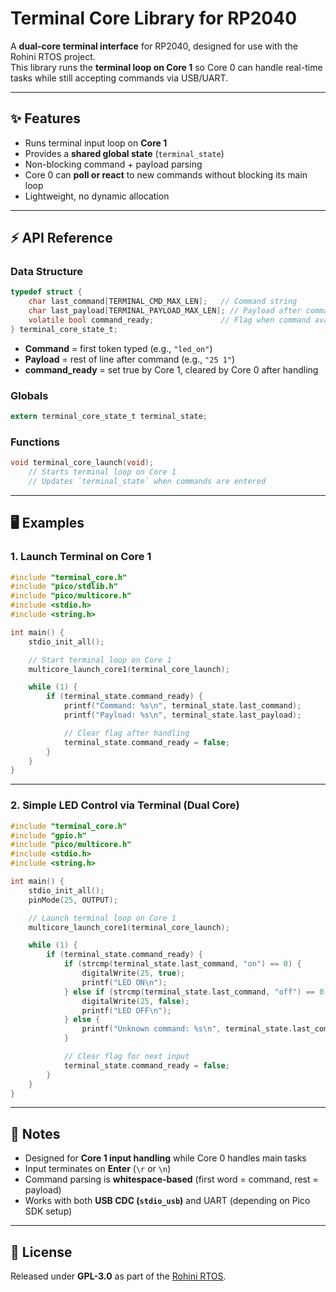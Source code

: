 # Terminal Core Library for RP2040

A **dual-core terminal interface** for RP2040, designed for use with the Rohini RTOS project.  
This library runs the **terminal loop on Core 1** so Core 0 can handle real-time tasks while still accepting commands via USB/UART.

---

## ✨ Features
- Runs terminal input loop on **Core 1**
- Provides a **shared global state** (`terminal_state`)
- Non-blocking command + payload parsing
- Core 0 can **poll or react** to new commands without blocking its main loop
- Lightweight, no dynamic allocation

---

## ⚡ API Reference

### Data Structure
```c
typedef struct {
    char last_command[TERMINAL_CMD_MAX_LEN];   // Command string
    char last_payload[TERMINAL_PAYLOAD_MAX_LEN]; // Payload after command
    volatile bool command_ready;               // Flag when command available
} terminal_core_state_t;
````

* **Command** = first token typed (e.g., `"led_on"`)
* **Payload** = rest of line after command (e.g., `"25 1"`)
* **command\_ready** = set true by Core 1, cleared by Core 0 after handling

### Globals

```c
extern terminal_core_state_t terminal_state;
```

### Functions

```c
void terminal_core_launch(void);
    // Starts terminal loop on Core 1
    // Updates `terminal_state` when commands are entered
```

---

## 🖥️ Examples

### 1. Launch Terminal on Core 1

```c
#include "terminal_core.h"
#include "pico/stdlib.h"
#include "pico/multicore.h"
#include <stdio.h>
#include <string.h>

int main() {
    stdio_init_all();

    // Start terminal loop on Core 1
    multicore_launch_core1(terminal_core_launch);

    while (1) {
        if (terminal_state.command_ready) {
            printf("Command: %s\n", terminal_state.last_command);
            printf("Payload: %s\n", terminal_state.last_payload);

            // Clear flag after handling
            terminal_state.command_ready = false;
        }
    }
}
```

---

### 2. Simple LED Control via Terminal (Dual Core)

```c
#include "terminal_core.h"
#include "gpio.h"
#include "pico/multicore.h"
#include <stdio.h>
#include <string.h>

int main() {
    stdio_init_all();
    pinMode(25, OUTPUT);

    // Launch terminal loop on Core 1
    multicore_launch_core1(terminal_core_launch);

    while (1) {
        if (terminal_state.command_ready) {
            if (strcmp(terminal_state.last_command, "on") == 0) {
                digitalWrite(25, true);
                printf("LED ON\n");
            } else if (strcmp(terminal_state.last_command, "off") == 0) {
                digitalWrite(25, false);
                printf("LED OFF\n");
            } else {
                printf("Unknown command: %s\n", terminal_state.last_command);
            }

            // Clear flag for next input
            terminal_state.command_ready = false;
        }
    }
}
```

---

## 📜 Notes

* Designed for **Core 1 input handling** while Core 0 handles main tasks
* Input terminates on **Enter** (`\r` or `\n`)
* Command parsing is **whitespace-based** (first word = command, rest = payload)
* Works with both **USB CDC (`stdio_usb`)** and UART (depending on Pico SDK setup)

---

## 📜 License

Released under **GPL-3.0** as part of the [Rohini RTOS](https://github.com/YadukrishnanKM/Rohini_RTOS-RP2040).


